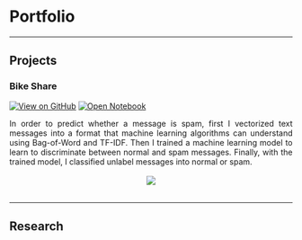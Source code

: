 # Portfolio
---
## Projects



### Bike Share

[![View on GitHub](https://img.shields.io/badge/GitHub-View_on_GitHub-blue?logo=GitHub)](https://github.com/brodoluca/brodoluca.github.io/blob/main/Projects/Bike%20Share/BikeSharing.ipynb)
[![Open Notebook](https://img.shields.io/badge/Jupyter-Open_Notebook-blue?logo=Jupyter)](Projects/BikeSharing.html)

<div style="text-align: justify">In order to predict whether a message is spam, first I vectorized text messages into a format that machine learning algorithms can understand using Bag-of-Word and TF-IDF. Then I trained a machine learning model to learn to discriminate between normal and spam messages. Finally, with the trained model, I classified unlabel messages into normal or spam.</div>
<br>
<center><img src="logo_temp.jpg"/></center>
<br>


---
## Research

